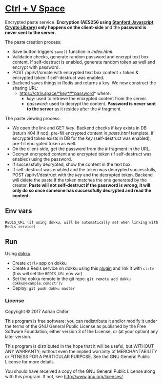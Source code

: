 # [Ctrl + V Space](https://ctrlv.space)

Encrypted paste service. **Encryption (AES256 using [Stanford Javascript Crypto Library](http://bitwiseshiftleft.github.io/sjcl/)) only happens on the client-side** and the **password is never sent to the server**.

The paste creation process:
- Save button triggers `save()` function in *index.html*.
- Validation checks, generate random password and encrypt text box content. If self-destruct is enabled, generate random token as well and encrypt with password.
- POST /api/v1/create with encrypted text box content + token & encrypted token if self-destruct was enabled.
- Backend saves things in Redis and returns a key. We now construct the sharing URL:
    - https://ctrlv.space/*key*#*password* where:
        - *key*: used to retrieve the encrypted content from the server.
        - *password*: used to decrypt the content. **Password is never sent to the server** as it resides after the # fragment.

The paste viewing process:
- We open the link and GET /*key*. Backend checks if *key* exists in DB (return 404 if not), pre-fill encrypted content in *paste.html* template. If encrypted token exists in DB for the *key* (self-destruct was enabled), pre-fill encrypted token as well.
- On the client-side, get the password from the # fragment in the URL.
- Decrypt encrypted content and encrypted token (if self-destruct was enabled) using the password.
- If successfully decrypted, show the content in the text box.
- If self-destruct was enabled and the token was decrypted successfully, POST /api/v1/destruct with the *key* and the decrypted token. Backend will delete the paste if the token matches the one generated by the creator. **Paste will not self-destruct if the password is wrong; it will only do so once someone has successfully decrypted and read the content.**

## Env vars
```
REDIS_URL (if using dokku, will be automatically set when linking with Redis service)
```

## Run

Using [dokku](http://dokku.viewdocs.io/dokku/):
* Create `ctrlv` app on dokku
* Create a Redis service on dokku using this [plugin](https://github.com/dokku/dokku-redis) and link it with `ctrlv` (this will set the `REDIS_URL` env var)
* Set the dokku remote in the git repo:
`git remote add dokku dokku@example.com:ctrlv`
* Deploy:
`git push dokku master`

### License

Copyright &copy; 2017 Adrian Chifor

This program is free software: you can redistribute it and/or modify
it under the terms of the GNU General Public License as published by
the Free Software Foundation, either version 3 of the License, or
(at your option) any later version.

This program is distributed in the hope that it will be useful,
but WITHOUT ANY WARRANTY; without even the implied warranty of
MERCHANTABILITY or FITNESS FOR A PARTICULAR PURPOSE.  See the
GNU General Public License for more details.

You should have received a copy of the GNU General Public License
along with this program. If not, see <http://www.gnu.org/licenses/>.
